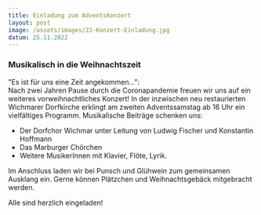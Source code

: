 ```yaml
---
title: Einladung zum Adventskonzert
layout: post
image: /assets/images/22-Konzert-Einladung.jpg
datum: 25.11.2022
---
```


### Musikalisch in die Weihnachtszeit

"Es ist für uns eine Zeit angekommen...": <br>
Nach zwei Jahren Pause durch die Coronapandemie freuen wir uns auf ein weiteres vorweihnachtliches Konzert!
In der inzwischen neu restaurierten Wichmarer Dorfkirche erklingt am zweiten Adventssamstag ab 16 Uhr ein vielfältiges Programm.
Musikalische Beiträge schenken uns: <br>
<ul>
<li> Der Dorfchor Wichmar unter Leitung von Ludwig Fischer und Konstantin Hoffmann </li>
<li> Das Marburger Chörchen </li>
<li> Weitere MusikerInnen mit Klavier, Flöte, Lyrik. </li>
</ul>

<p> Im Anschluss laden wir bei Punsch und Glühwein zum gemeinsamen Ausklang ein. Gerne können Plätzchen und Weihnachtsgebäck mitgebracht werden.

<p> Alle sind herzlich eingeladen!
